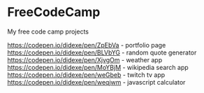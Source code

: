 # FreeCodeCamp
My free code camp projects

https://codepen.io/didexe/pen/ZpEbVa - portfolio page
https://codepen.io/didexe/pen/BLVbYG - random quote generator
https://codepen.io/didexe/pen/XjvgOm - weather app
https://codepen.io/didexe/pen/MoYBjM - wikipedia search app
https://codepen.io/didexe/pen/weGbeb - twitch tv app
https://codepen.io/didexe/pen/weqjwm - javascript calculator